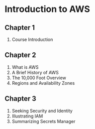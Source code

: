# Introduction to AWS
## Chapter 1
1. Course Introduction
## Chapter 2
1. What is AWS
1. A Brief History of AWS
1. The 10,000 Foot Overview
1. Regions and Availability Zones
## Chapter 3
1. Seeking Security and Identity
1. Illustrating IAM
1. Summarizing Secrets Manager
